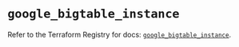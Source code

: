 # `google_bigtable_instance`

Refer to the Terraform Registry for docs: [`google_bigtable_instance`](https://registry.terraform.io/providers/hashicorp/google/6.12.0/docs/resources/bigtable_instance).
